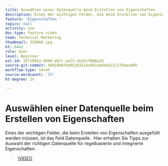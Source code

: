 ```yaml
---
title: Auswählen einer Datenquelle beim Erstellen von Eigenschaften
description: Eines der wichtigen Felder, die beim Erstellen von Eigenschaften ausgefüllt werden müssen, ist das Feld Datenquelle . Hier erhalten Sie Tipps zur Auswahl der richtigen Datenquelle für regelbasierte und integrierte Eigenschaften.
feature: 'Eigenschaften '
topics: null
activity: use
doc-type: feature video
team: Technical Marketing
thumbnail: 326660.jpg
kt: 6442
role: User
level: Beginner
exl-id: 357385b1-8900-4b7c-aa75-de25cf008a33
source-git-commit: 4b91696f840518312ec041abdbe5217178aee405
workflow-type: tm+mt
source-wordcount: '73'
ht-degree: 1%

---
```


# Auswählen einer Datenquelle beim Erstellen von Eigenschaften

Eines der wichtigen Felder, die beim Erstellen von Eigenschaften ausgefüllt werden müssen, ist das Feld Datenquelle . Hier erhalten Sie Tipps zur Auswahl der richtigen Datenquelle für regelbasierte und integrierte Eigenschaften.

>[!VIDEO](https://video.tv.adobe.com/v/326660/?quality=12&learn=on)
